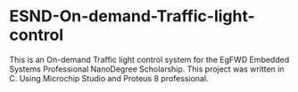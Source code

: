 # ESND-On-demand-Traffic-light-control
This is an On-demand Traffic light control system for the EgFWD Embedded Systems Professional NanoDegree Scholarship. This project was written in C. Using Microchip Studio and Proteus 8 professional.

##
